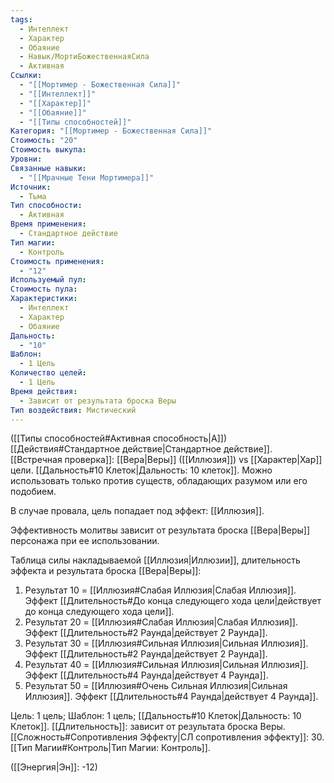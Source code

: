 ```yaml
---
tags:
  - Интеллект
  - Характер
  - Обаяние
  - Навык/МортиБожественнаяСила
  - Активная
Ссылки:
  - "[[Мортимер - Божественная Сила]]"
  - "[[Интеллект]]"
  - "[[Характер]]"
  - "[[Обаяние]]"
  - "[[Типы способностей]]"
Категория: "[[Мортимер - Божественная Сила]]"
Стоимость: "20"
Стоимость выкупа: 
Уровни: 
Связанные навыки:
  - "[[Мрачные Тени Мортимера]]"
Источник:
  - Тьма
Тип способности:
  - Активная
Время применения:
  - Стандартное действие
Тип магии:
  - Контроль
Стоимость применения:
  - "12"
Используемый пул: 
Стоимость пула: 
Характеристики:
  - Интеллект
  - Характер
  - Обаяние
Дальность:
  - "10"
Шаблон:
  - 1 Цель
Количество целей:
  - 1 Цель
Время действия:
  - Зависит от результата броска Веры
Тип воздействия: Мистический
---
```

([[Типы способностей#Активная способность|А]]) [[Действия#Стандартное действие|Стандартное действие]]. [[Встречная проверка]]: [[Вера|Веры]] ([[Иллюзия]]) vs [[Характер|Хар]] цели. [[Дальность#10 Клеток|Дальность: 10 клеток]]. Можно использовать только против существ, обладающих разумом или его подобием.

В случае провала, цель попадает под эффект: [[Иллюзия]].

Эффективность молитвы зависит от результата броска [[Вера|Веры]] персонажа при ее использовании.

Таблица силы накладываемой [[Иллюзия|Иллюзии]], длительность эффекта и результата броска [[Вера|Веры]]:

1. Результат 10 = [[Иллюзия#Слабая Иллюзия|Слабая Иллюзия]]. Эффект [[Длительность#До конца следующего хода цели|действует до конца следующего хода цели]].  
2. Результат 20 = [[Иллюзия#Слабая Иллюзия|Слабая Иллюзия]]. Эффект [[Длительность#2 Раунда|действует 2 Раунда]]. 
3. Результат 30 = [[Иллюзия#Сильная Иллюзия|Сильная Иллюзия]]. Эффект [[Длительность#2 Раунда|действует 2 Раунда]]. 
4. Результат 40 = [[Иллюзия#Сильная Иллюзия|Сильная Иллюзия]]. Эффект [[Длительность#4 Раунда|действует 4 Раунда]].
5. Результат 50 = [[Иллюзия#Очень Сильная Иллюзия|Сильная Иллюзия]]. Эффект [[Длительность#4 Раунда|действует 4 Раунда]].

Цель: 1 цель; Шаблон: 1 цель; [[Дальность#10 Клеток|Дальность: 10 Клеток]]. [[Длительность]]: зависит от результата броска Веры. [[Сложность#Cопротивления Эффекту|СЛ сопротивления эффекту]]: 30. [[Тип Магии#Контроль|Тип Магии: Контроль]]. 

([[Энергия|Эн]]: -12)